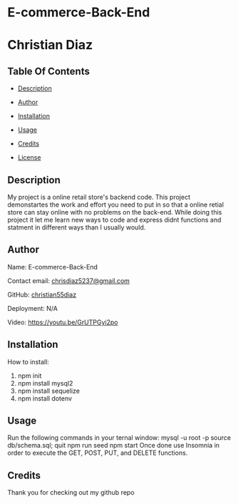 # E-commerce-Back-End
# Christian Diaz
  
## Table Of Contents
  
* [Description](#Description)
  
* [Author](#Author)
  
* [Installation](#Installation)
  
* [Usage](#Usage)
  
* [Credits](#Credits)
  
* [License](#License)
  
## Description
  
My project is a online retail store's backend code. This project demonstartes the work and effort you need to put in so that a online retial store can stay online with no problems on the back-end. While doing this project it let me learn new ways to code and express didnt functions and statment in different ways than I usually would.
  
## Author
  
Name: E-commerce-Back-End
  
Contact email: chrisdiaz5237@gmail.com
  
GitHub: [christian55diaz](https://github.com/christian55diaz)

Deployment: N/A

Video: https://youtu.be/GrUTPGyi2po
  
## Installation
  
How to install:
1. npm init
2. npm install mysql2
3. npm install sequelize
4. npm install dotenv
  
## Usage
Run the following commands in your ternal window:
mysql -u root -p
source db/schema.sql;
quit
npm run seed
npm start
Once done use Insomnia in order to execute the GET, POST, PUT, and DELETE functions.
## Credits
Thank you for checking out my github repo
